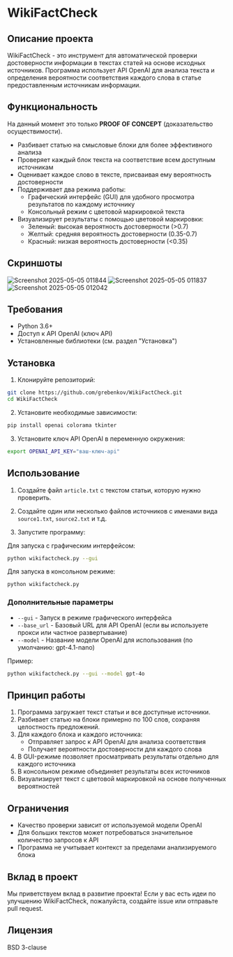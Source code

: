# WikiFactCheck

## Описание проекта

WikiFactCheck - это инструмент для автоматической проверки достоверности информации в текстах статей на основе исходных источников. Программа использует API OpenAI для анализа текста и определения вероятности соответствия каждого слова в статье предоставленным источникам информации.

## Функциональность

На данный момент это только **PROOF OF CONCEPT** (доказательство осуществимости).

- Разбивает статью на смысловые блоки для более эффективного анализа
- Проверяет каждый блок текста на соответствие всем доступным источникам
- Оценивает каждое слово в тексте, присваивая ему вероятность достоверности
- Поддерживает два режима работы:
  - Графический интерфейс (GUI) для удобного просмотра результатов по каждому источнику
  - Консольный режим с цветовой маркировкой текста
- Визуализирует результаты с помощью цветовой маркировки:
  - Зеленый: высокая вероятность достоверности (>0.7)
  - Желтый: средняя вероятность достоверности (0.35-0.7)
  - Красный: низкая вероятность достоверности (<0.35)

## Скриншоты

![Screenshot 2025-05-05 011844](https://github.com/user-attachments/assets/01d2e2ef-f936-4289-a307-24830a4c11b9)
![Screenshot 2025-05-05 011837](https://github.com/user-attachments/assets/1aa4ad4b-e94b-4539-abc2-53046c37df9b)
![Screenshot 2025-05-05 012042](https://github.com/user-attachments/assets/409efcd9-1353-4823-9761-be0a8956652f)

## Требования

- Python 3.6+
- Доступ к API OpenAI (ключ API)
- Установленные библиотеки (см. раздел "Установка")

## Установка

1. Клонируйте репозиторий:
```bash
git clone https://github.com/grebenkov/WikiFactCheck.git
cd WikiFactCheck
```

2. Установите необходимые зависимости:
```bash
pip install openai colorama tkinter
```

3. Установите ключ API OpenAI в переменную окружения:
```bash
export OPENAI_API_KEY="ваш-ключ-api"
```

## Использование

1. Создайте файл `article.txt` с текстом статьи, которую нужно проверить.

2. Создайте один или несколько файлов источников с именами вида `source1.txt`, `source2.txt` и т.д.

3. Запустите программу:

Для запуска с графическим интерфейсом:
```bash
python wikifactcheck.py --gui
```

Для запуска в консольном режиме:
```bash
python wikifactcheck.py
```

### Дополнительные параметры

- `--gui` - Запуск в режиме графического интерфейса
- `--base_url` - Базовый URL для API OpenAI (если вы используете прокси или частное развертывание)
- `--model` - Название модели OpenAI для использования (по умолчанию: gpt-4.1-nano)

Пример:
```bash
python wikifactcheck.py --gui --model gpt-4o
```

## Принцип работы

1. Программа загружает текст статьи и все доступные источники.
2. Разбивает статью на блоки примерно по 100 слов, сохраняя целостность предложений.
3. Для каждого блока и каждого источника:
   - Отправляет запрос к API OpenAI для анализа соответствия
   - Получает вероятности достоверности для каждого слова
4. В GUI-режиме позволяет просматривать результаты отдельно для каждого источника
5. В консольном режиме объединяет результаты всех источников
6. Визуализирует текст с цветовой маркировкой на основе полученных вероятностей

## Ограничения

- Качество проверки зависит от используемой модели OpenAI
- Для больших текстов может потребоваться значительное количество запросов к API
- Программа не учитывает контекст за пределами анализируемого блока

## Вклад в проект

Мы приветствуем вклад в развитие проекта! Если у вас есть идеи по улучшению WikiFactCheck, пожалуйста, создайте issue или отправьте pull request.

## Лицензия

BSD 3-clause
